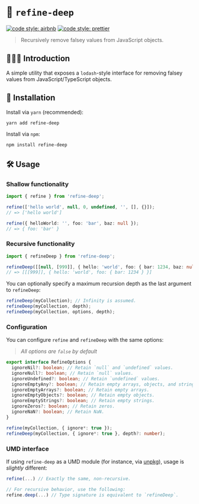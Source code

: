 # 🧼 `refine-deep`

[![code style: airbnb](https://img.shields.io/badge/code%20style-airbnb-blue.svg?style=flat)](https://github.com/airbnb/javascript)
[![code style: prettier](https://img.shields.io/badge/code_style-prettier-ff69b4.svg?style=flat)](https://github.com/prettier/prettier)

> Recursively remove falsey values from JavaScript objects.

## 💁🏼‍♂️ Introduction

A simple utility that exposes a `lodash`-style interface for removing falsey values from JavaScript/TypeScript objects.

## 🔗 Installation

Install via `yarn` (recommended):

```sh
yarn add refine-deep
```

Install via `npm`:

```sh
npm install refine-deep
```

## 🛠️ Usage

### Shallow functionality

```ts
import { refine } from 'refine-deep';

refine(['hello world', null, 0, undefined, '', [], {}]);
// => ['hello world']

refine({ helloWorld: '', foo: 'bar', baz: null });
// => { foo: 'bar' }
```

### Recursive functionality

```ts
import { refineDeep } from 'refine-deep';

refineDeep([[null, [999]], { hello: 'world', foo: { bar: 1234, baz: null } }]);
// => [[[999]], { hello: 'world', foo: { bar: 1234 } }]
```

You can optionally specify a maximum recursion depth as the last argument to `refineDeep`:

```ts
refineDeep(myCollection); // Infinity is assumed.
refineDeep(myCollection, depth);
refineDeep(myCollection, options, depth);
```

### Configuration

You can configure `refine` and `refineDeep` with the same options:

> _All options are `false` by default_

```ts
export interface RefineOptions {
  ignoreNil?: boolean; // Retain `null` and `undefined` values.
  ignoreNull?: boolean; // Retain `null` values.
  ignoreUndefined?: boolean; // Retain `undefined` values.
  ignoreEmptyAny?: boolean; // Retain empty arrays, objects, and strings.
  ignoreEmptyArrays?: boolean; // Retain empty arrays.
  ignoreEmptyObjects?: boolean; // Retain empty objects.
  ignoreEmptyStrings?: boolean; // Retain empty strings.
  ignoreZeros?: boolean; // Retain zeros.
  ignoreNaN?: boolean; // Retain NaN.
}

refine(myCollection, { ignore*: true });
refineDeep(myCollection, { ignore*: true }, depth?: number);
```

### UMD interface

If using `refine-deep` as a UMD module (for instance, via [unpkg](https://unpkg.com/refine-deep@3.0.0)), usage is _slightly_ different:

```ts
refine(...) // Exactly the same, non-recursive.

// For recursive behavior, use the following:
refine.deep(...) // Type signature is equivalent to `refineDeep`.
```
